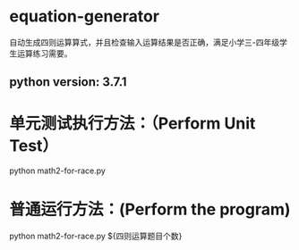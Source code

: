 # equation-generator
自动生成四则运算算式，并且检查输入运算结果是否正确，满足小学三-四年级学生运算练习需要。

## python version: 3.7.1

# 单元测试执行方法：（Perform Unit Test）
python math2-for-race.py
# 普通运行方法：(Perform the program)
python math2-for-race.py ${四则运算题目个数}
